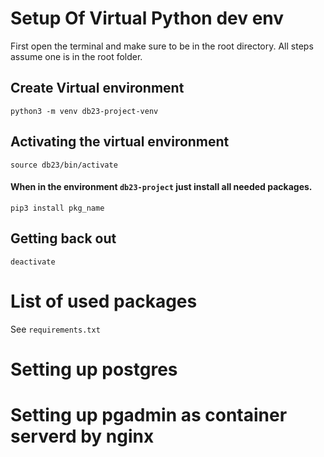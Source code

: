 # Setup Of Virtual Python dev env
First open the terminal and make sure to be in the root directory. 
All steps assume one is in the root folder. 
## Create Virtual environment
```
python3 -m venv db23-project-venv
```
## Activating the virtual environment
```
source db23/bin/activate
```
#### When in the environment ``db23-project`` just install all needed packages.
```
pip3 install pkg_name
```
## Getting back out
```
deactivate
```

# List of used packages
See ``requirements.txt``

# Setting up postgres
# Setting up pgadmin as container serverd by nginx